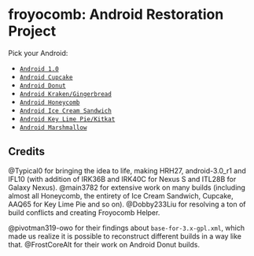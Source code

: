 froyocomb: Android Restoration Project
===========

Pick your Android:
- [`Android 1.0`]
- [`Android Cupcake`]
- [`Android Donut`]
- [`Android Kraken/Gingerbread`]
- [`Android Honeycomb`]
- [`Android Ice Cream Sandwich`]
- [`Android Key Lime Pie/Kitkat`]
- [`Android Marshmallow`]

[`Android 1.0`]:  https://github.com/froyocomb/no-way-its-android 
[`Android Cupcake`]:  https://github.com/froyocomb/cupcake-den
[`Android Donut`]:  https://github.com/froyocomb/donut-bakery
[`Android Kraken/Gingerbread`]:  https://github.com/froyocomb/kraking-the-bread
[`Android Honeycomb`]: https://github.com/froyocomb/froyocomb/froyocomb
[`Android Ice Cream Sandwich`]:  https://github.com/froyocomb/i-scream-sandwich
[`Android Key Lime Pie/Kitkat`]: https://github.com/froyocomb/have-a-key-lime-pie
[`Android Marshmallow`]: https://github.com/froyocomb/marshmallow-fluff

Credits
-----------------
@Typical0 for bringing the idea to life, making HRH27, android-3.0_r1 and IFL10 (with addition of IRK36B and IRK40C for Nexus S and ITL28B for Galaxy Nexus).
@main3782 for extensive work on many builds (including almost all Honeycomb, the entirety of Ice Cream Sandwich, Cupcake, AAQ65 for Key Lime Pie and so on).
@Dobby233Liu for resolving a ton of build conflicts and creating Froyocomb Helper.

@pivotman319-owo for their findings about ```base-for-3.x-gpl.xml```, which made us realize it is possible to reconstruct different builds in a way like that.
@FrostCoreAlt for their work on Android Donut builds.



